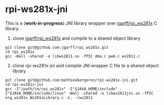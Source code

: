 rpi-ws281x-jni
==============

This is a (**work-in-progress**) JNI library wrapper over
[jgarff/rpi_ws281x](https://github.com/jgarff/rpi_ws281x) C library.

1. clone [jgarff/rpi_ws281x](https://github.com/jgarff/rpi_ws281x) and compile to a shared object library

```
git clone git@github.com:jgarff/rpi_ws281x.git
cd rpi_ws281x
gcc -Wall -shared -o libws2811.so -fPIC dma.c pwm.c ws2811.c
```

2. clone rpi-ws281x-jni and compile JNI wrapper C file to a shared object library

```
git clone git@github.com:mathieubergeron/rpi-ws281x-jni.git
cd rpi-ws281x-jni
gcc -I"/path/to/rpi_ws281x" -I"$JAVA_HOME/include" -I"$JAVA_HOME/include/linux" -Wall -shared -o libws2811jni.so -fPIC org_ws281x_Ws281xLibrary.c -L. -lws2811
```
